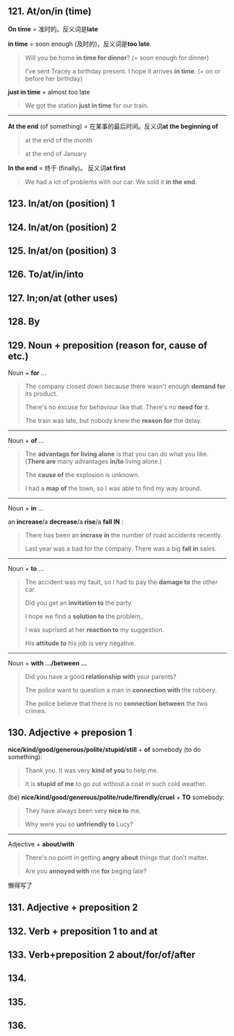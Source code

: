 ## 121. At/on/in (time)

**On time** = 准时的。反义词是**late**

**in time** = soon enough (及时的)，反义词是**too late**.

> Will you be home **in time for dinner**? (= soon enough for dinner)
>
> I've sent Tracey a birthday present. I hope it arrives **in time**. (= on or before her birthday)

**just in time**  = almost too late

> We got the station **just in time** for our train.

---

**At the end** (of something) = 在某事的最后时间。反义词**at the beginning of**

> at the end of the month
>
> at the end of January

**In the end** = 终于 (finally)。 反义词**at first**

> We had a lot of problems with our car. We sold it **in the end**.

## 123. In/at/on (position) 1





## 124. In/at/on (position) 2



## 125. In/at/on (position) 3



## 126. To/at/in/into



## 127. In;on/at (other uses)





## 128. By



## 129. Noun + preposition (reason for, cause of etc.)

Noun + **for** ...

> The company closed down because there wasn't enough **demand for** its product.
>
> There's no excuse for behaviour like that. There's no **need for** it.
>
> The train was late, but nobody knew the **reason for** the delay.

---

Noun + **of** ...

> The **advantags for living alone** is that you can do what you like. (**There are** many advantages **in/to** living alone.)
>
> The **cause of** the explosion is unknown.
>
> I had a **map of** the town, so I was able to find my way around.

---

Noun + **in** ...

an **increase**/a **decrease**/a **rise**/a **fall IN** :

> There has been an **incrase in** the number of road accidents recently.
>
> Last year was a bad for the company. There was a big **fall in** sales.

---

Noun + **to** ...

> The accident was my fault, so I had to pay the **damage to** the other car.
>
> Did you get an **invitation to** the party.
>
> I hope we find a **solution to** the problem,.
>
> I was suprised at her **reaction to** my suggestion.
>
> His **attitude to** his job is very negative.

---

Noun + **with .../between ...**

> Did you have a good **relationship with** your parents?
>
> The police want to question a man in **connection with** the robbery.
>
> The police believe that there is no **connection between** the two crimes.

## 130. Adjective + preposion 1



**nice/kind/good/generous/polite/stupid/still** + **of** somebody (to do something):

> Thank you. It was very **kind of you** to help me.
>
> It is **stupid of me** to go out without a coat in such cold weather.

(be) **nice/kind/good/generous/polite/rude/firendly/cruel** + **TO** somebody:

> They have always been very **nice to** me.
>
> Why were you so **unfriendly to** Lucy?

---

Adjective + **about/with**

> There's no point in getting **angry about** things that don't matter.
>
> Are you **annoyed with** me **for** beging late?
>
> 



懒得写了



## 131. Adjective + preposition 2



## 132. Verb + preposition 1    to and at





## 133. Verb+preposition 2   about/for/of/after



## 134.





## 135.



## 136.

